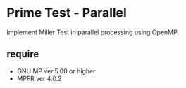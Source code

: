 # Prime Test - Parallel
Implement Miller Test in parallel processing using OpenMP.

## require
* GNU MP ver.5.00 or higher
* MPFR ver 4.0.2
